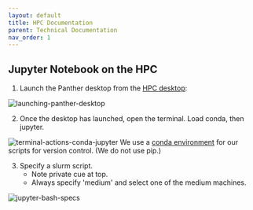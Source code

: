 ```yaml
---
layout: default
title: HPC Documentation
parent: Technical Documentation
nav_order: 1
---
```


## Jupyter Notebook on the HPC

1. Launch the Panther desktop from the [HPC desktop](https://wwww.hpcgui.fiu.edu):

![launching-panther-desktop](https://github.com/NDCLab/wiki/blob/cb92be615224b3ade40ea379426ca8c763ee90e5/docs/_assets/hpc/launching-panther-desktop.png)


2. Once the desktop has launched, open the terminal. Load conda, then jupyter.

![terminal-actions-conda-jupyter](https://github.com/NDCLab/wiki/blob/cb92be615224b3ade40ea379426ca8c763ee90e5/docs/_assets/hpc/launching-panther-desktop.png)
We use a [conda environment](http://ircc.fiu.edu/custom-environments-and-package-installation-r-and-python/) for our scripts for version control. (We do not use pip.)


3. Specify a slurm script.
    * Note private cue at top.
    * Always specify 'medium' and select one of the medium machines.

![jupyter-bash-specs](https://github.com/NDCLab/wiki/blob/68cf76de04cb86644ad19718504d9296d89c9385/docs/_assets/hpc/terminal-actions-conda-jupyter.png)